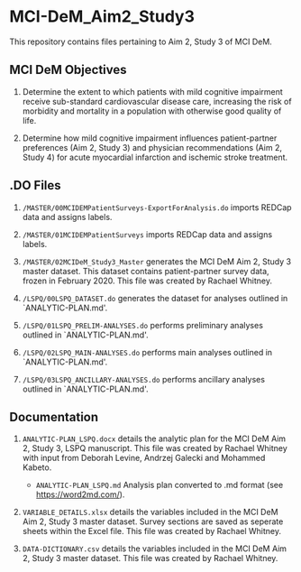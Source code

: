 # MCI-DeM_Aim2_Study3

This repository contains files pertaining to Aim 2, Study 3 of MCI DeM. 

## MCI DeM Objectives

1. Determine the extent to which patients with mild cognitive impairment receive sub-standard cardiovascular disease care, increasing the risk of morbidity and mortality in a population with otherwise good quality of life. 

2. Determine how mild cognitive impairment influences patient-partner preferences (Aim 2, Study 3) and physician recommendations (Aim 2, Study 4) for acute myocardial infarction and ischemic stroke treatment.  

## .DO Files

1. `/MASTER/00MCIDEMPatientSurveys-ExportForAnalysis.do` imports REDCap data and assigns labels.

2. `/MASTER/01MCIDEMPatientSurveys` imports REDCap data and assigns labels.

3. `/MASTER/02MCIDeM_Study3_Master` generates the MCI DeM Aim 2, Study 3 master dataset. This dataset contains patient-partner survey data, frozen in February 2020. This file was created by Rachael Whitney.

4. `/LSPQ/00LSPQ_DATASET.do` generates the dataset for analyses outlined in `ANALYTIC-PLAN.md'.

5. `/LSPQ/01LSPQ_PRELIM-ANALYSES.do` performs preliminary analyses outlined in `ANALYTIC-PLAN.md'.   

6. `/LSPQ/02LSPQ_MAIN-ANALYSES.do` performs main analyses outlined in `ANALYTIC-PLAN.md'.   

7. `/LSPQ/03LSPQ_ANCILLARY-ANALYSES.do` performs ancillary analyses outlined in `ANALYTIC-PLAN.md'.   

## Documentation

1. `ANALYTIC-PLAN_LSPQ.docx` details the analytic plan for the MCI DeM Aim 2, Study 3, LSPQ manuscript. This file was created by Rachael Whitney with input from Deborah Levine, Andrzej Galecki and Mohammed Kabeto. 

   * `ANALYTIC-PLAN_LSPQ.md` Analysis plan converted to .md format (see https://word2md.com/).

2. `VARIABLE_DETAILS.xlsx` details the variables included in the MCI DeM Aim 2, Study 3 master dataset. Survey sections are saved as seperate sheets within the Excel file. This file was created by Rachael Whitney. 

3. `DATA-DICTIONARY.csv` details the variables included in the MCI DeM Aim 2, Study 3 master dataset. This file was created by Rachael Whitney. 
